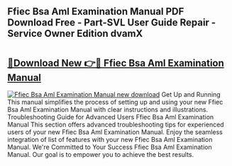 ## Ffiec Bsa Aml Examination Manual PDF Download Free - Part-SVL User Guide Repair - Service Owner Edition dvamX

# <h2><a href="http://bc34769.oget.top/?id=Ffiec+Bsa+Aml+Examination+Manual">🔗Download New 👉🔴 Ffiec Bsa Aml Examination Manual</a></h2>

[![Ffiec Bsa Aml Examination Manual new download](https://i.imgur.com/5g1atiW.png)](http://bc34769.oget.top/?id=Ffiec+Bsa+Aml+Examination+Manual)
Get Up and Running This manual simplifies the process of setting up and using your new Ffiec Bsa Aml Examination Manual with clear instructions and illustrations. Troubleshooting Guide for Advanced Users Ffiec Bsa Aml Examination Manual This section offers advanced troubleshooting tips for experienced users of your new Ffiec Bsa Aml Examination Manual. Enjoy the seamless integration of list of features with your new Ffiec Bsa Aml Examination Manual. We're Committed to Your Success Ffiec Bsa Aml Examination Manual. Our goal is to empower you to achieve the best results.
